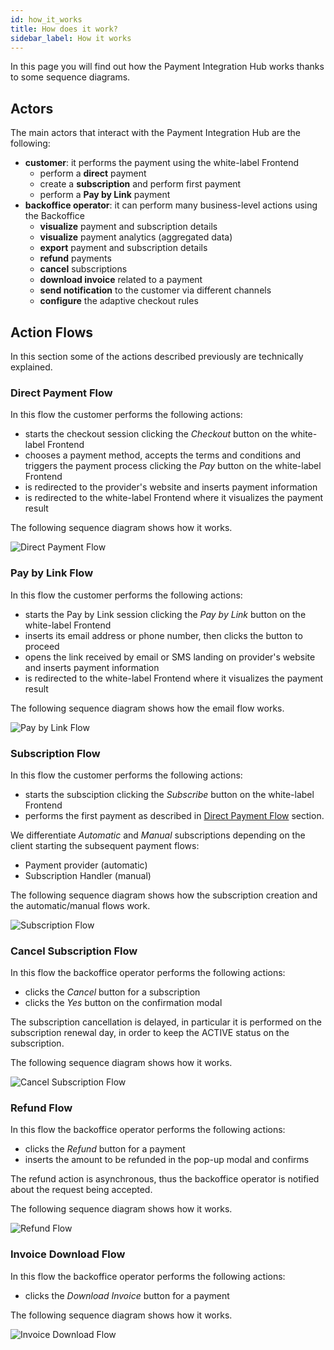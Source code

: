 ```yaml
---
id: how_it_works
title: How does it work?
sidebar_label: How it works
---
```


<!--
WARNING: this file was automatically generated by Mia-Platform Doc Aggregator.
DO NOT MODIFY IT BY HAND.
Instead, modify the source file and run the aggregator to regenerate this file.
-->

In this page you will find out how the Payment Integration Hub works thanks to some sequence diagrams.

## Actors

The main actors that interact with the Payment Integration Hub are the following:
- **customer**: it performs the payment using the white-label Frontend
  - perform a **direct** payment
  - create a **subscription** and perform first payment
  - perform a **Pay by Link** payment
- **backoffice operator**: it can perform many business-level actions using the Backoffice
  - **visualize** payment and subscription details
  - **visualize** payment analytics (aggregated data)
  - **export** payment and subscription details
  - **refund** payments
  - **cancel** subscriptions
  - **download invoice** related to a payment
  - **send notification** to the customer via different channels
  - **configure** the adaptive checkout rules

## Action Flows

In this section some of the actions described previously are technically explained.

### Direct Payment Flow

In this flow the customer performs the following actions:
- starts the checkout session clicking the *Checkout* button on the white-label Frontend
- chooses a payment method, accepts the terms and conditions and triggers the payment process clicking the *Pay* button on the white-label Frontend
- is redirected to the provider's website and inserts payment information
- is redirected to the white-label Frontend where it visualizes the payment result

The following sequence diagram shows how it works.

![Direct Payment Flow](img/direct-payment-flow.png)

### Pay by Link Flow

In this flow the customer performs the following actions:
- starts the Pay by Link session clicking the *Pay by Link* button on the white-label Frontend
- inserts its email address or phone number, then clicks the button to proceed
- opens the link received by email or SMS landing on provider's website and inserts payment information
- is redirected to the white-label Frontend where it visualizes the payment result

The following sequence diagram shows how the email flow works.

![Pay by Link Flow](img/pay-by-link-flow.png)

### Subscription Flow

In this flow the customer performs the following actions:
- starts the subsciption clicking the *Subscribe* button on the white-label Frontend
- performs the first payment as described in [Direct Payment Flow](#direct-payment-flow) section.

We differentiate *Automatic* and *Manual* subscriptions depending on the client starting the subsequent payment flows:
- Payment provider (automatic)
- Subscription Handler (manual)

The following sequence diagram shows how the subscription creation and the automatic/manual flows work.

![Subscription Flow](img/subscription-flow.png)

### Cancel Subscription Flow

In this flow the backoffice operator performs the following actions:
- clicks the *Cancel* button for a subscription
- clicks the *Yes* button on the confirmation modal

The subscription cancellation is delayed, in particular it is performed on the subscription renewal day, in order to keep the ACTIVE status on the subscription.

The following sequence diagram shows how it works.

![Cancel Subscription Flow](img/cancel-subscription-flow.png)

### Refund Flow

In this flow the backoffice operator performs the following actions:
- clicks the *Refund* button for a payment
- inserts the amount to be refunded in the pop-up modal and confirms

The refund action is asynchronous, thus the backoffice operator is notified about the request being accepted.

The following sequence diagram shows how it works.

![Refund Flow](img/refund-flow.png)

### Invoice Download Flow

In this flow the backoffice operator performs the following actions:
- clicks the *Download Invoice* button for a payment

The following sequence diagram shows how it works.

![Invoice Download Flow](img/invoice-download-flow.png)
